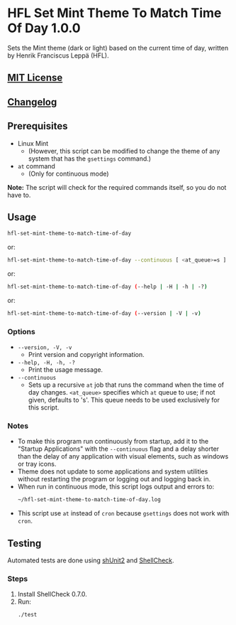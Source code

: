 HFL Set Mint Theme To Match Time Of Day 1.0.0
=============================================

[ Encoding: UTF-8; Syntax: GitHub Flavored Markdown ]:#

Sets the Mint theme (dark or light) based on the current time of day, written by
Henrik Franciscus Leppä (HFL).


[MIT License][]
---------------


[Changelog][]
-------------


Prerequisites
-------------

- Linux Mint
  - (However, this script can be modified to change the theme of any system that
    has the `gsettings` command.)
- `at` command
  - (Only for continuous mode)

**Note:** The script will check for the required commands itself, so you do not
have to.


Usage
-----

```sh
hfl-set-mint-theme-to-match-time-of-day
```
or:
```sh
hfl-set-mint-theme-to-match-time-of-day --continuous [ <at_queue>=s ]
```
or:
```sh
hfl-set-mint-theme-to-match-time-of-day (--help | -H | -h | -?)
```
or:
```sh
hfl-set-mint-theme-to-match-time-of-day (--version | -V | -v)
```

### Options

- `--version, -V, -v`
  - Print version and copyright information.
- `--help, -H, -h, -?`
  - Print the usage message.
- `--continuous`
  - Sets up a recursive `at` job that runs the command when the time of day
    changes. `<at_queue>` specifies which `at` queue to use; if not given,
    defaults to 's'. This queue needs to be used exclusively for this script.

### Notes

- To make this program run continuously from startup, add it to the "Startup
  Applications" with the `--continuous` flag and a delay shorter than the delay
  of any application with visual elements, such as windows or tray icons.
- Theme does not update to some applications and system utilities without
  restarting the program or logging out and logging back in.
- When run in continuous mode, this script logs output and errors to:
  ```sh
  ~/hfl-set-mint-theme-to-match-time-of-day.log
  ```
- This script use `at` instead of `cron` because `gsettings` does not work with
  `cron`.


Testing
-------

Automated tests are done using [shUnit2][] and [ShellCheck][].

### Steps

1. Install ShellCheck 0.7.0.
2. Run:
   ```sh
   ./test
   ```


[Changelog]: ./CHANGELOG.md
[MIT License]: ./LICENSE.md
[ShellCheck]: https://github.com/koalaman/shellcheck
[shUnit2]: https://github.com/kward/shunit2
